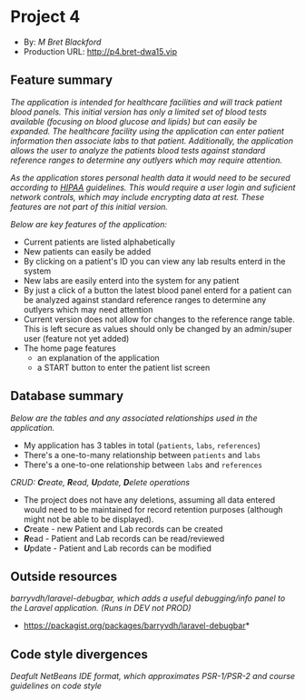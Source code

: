 # Project 4
+ By: *M Bret Blackford*
+ Production URL: <http://p4.bret-dwa15.vip>

## Feature summary
*The application is intended for healthcare facilities and will track patient blood panels.  This initial version has only a limited set of blood tests available (focusing on blood glucose and lipids) but can easily be expanded.  The healthcare facility using the application can enter patient information then associate labs to that patient.  Additionally, the application allows the user to analyze the patients blood tests against standard reference ranges to determine any outlyers which may require attention.*

*As the application stores personal health data it would need to be secured according to [HIPAA](https://www.hhs.gov/hipaa/index.html) guidelines.  This would require a user login and suficient network controls, which may include encrypting data at rest.  These features are not part of this initial version.*

*Below are key features of the application:*

+ Current patients are listed alphabetically
+ New patients can easily be added
+ By clicking on a patient's ID you can view any lab results enterd in the system
+ New labs are easily enterd into the system for any patient
+ By just a click of a button the latest blood panel enterd for a patient can be analyzed against standard reference ranges to determine any outlyers which may need attention
+ Current version does not allow for changes to the reference range table.  This is left secure as values should only be changed by an admin/super user (feature not yet added)
+ The home page features
  + an explanation of the application
  + a START button to enter the patient list screen 

  
## Database summary
*Below are the tables and any associated relationships used in the application.*

+ My application has 3 tables in total (`patients`, `labs`, `references`)
+ There's a one-to-many relationship between `patients` and `labs`
+ There's a one-to-one relationship between `labs` and `references`

*CRUD: ***C***reate, ***R***ead, ***U***pdate, ***D***elete operations*
+ The project does not have any deletions, assuming all data entered would need to be maintained for record retention purposes (although might not be able to be displayed).
+ ***C***reate - new Patient and Lab records can be created
+ ***R***ead - Patient and Lab records can be read/reviewed
+ ***U***pdate - Patient and Lab records can be modified

## Outside resources
*barryvdh/laravel-debugbar, which adds a useful debugging/info panel to the Laravel application. (Runs in DEV not PROD)*

+ https://packagist.org/packages/barryvdh/laravel-debugbar*

## Code style divergences
*Deafult NetBeans IDE format, which approximates PSR-1/PSR-2 and course guidelines on code style*


